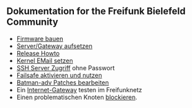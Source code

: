 
## Dokumentation for the Freifunk Bielefeld Community

 * [Firmware bauen](https://github.com/freifunk-bielefeld/firmware/blob/master/README.md)
 * [Server/Gateway aufsetzen](https://github.com/freifunk-bielefeld/server-config/blob/master/README.md)
 * [Release Howto](release_howto.md)
 * [Kernel EMail setzen](kernel_email.md)
 * [SSH Server Zugriff](ssh_keys.md) ohne Passwort
 * [Failsafe aktivieren und nutzen](access_failssafe.md)
 * [Batman-adv Patches bearbeiten](edit_batman_patches.md)
 * Ein [Internet-Gateway](gateway_testing.md) testen im Freifunknetz
 * Einen problematischen Knoten [blockieren](block_node.md).
